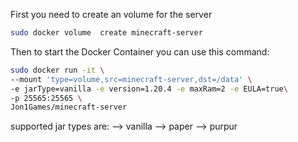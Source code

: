 First you need to create an volume for the server
```sh
sudo docker volume  create minecraft-server
```

Then to start the Docker Container you can use this command:
```sh
sudo docker run -it \
--mount 'type=volume,src=minecraft-server,dst=/data' \
-e jarType=vanilla -e version=1.20.4 -e maxRam=2 -e EULA=true\
-p 25565:25565 \
Jon1Games/minecraft-server
```

supported jar types are:
--> vanilla
--> paper
--> purpur

